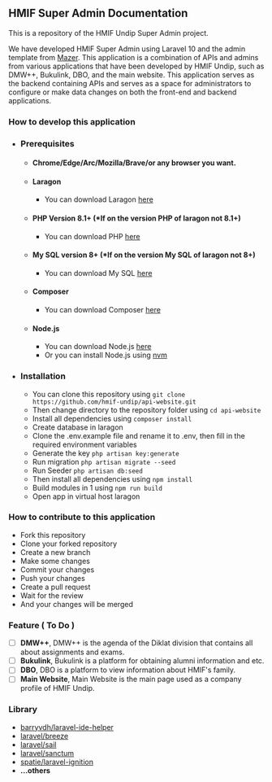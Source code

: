 ## HMIF Super Admin Documentation

<p>This is a repository of the HMIF Undip Super Admin project.</p>
We have developed HMIF Super Admin using Laravel 10 and the admin template from <a href="https://github.com/zuramai/laravel-mazer">Mazer</a>. This application is a combination of APIs and admins from various applications that have been developed by HMIF Undip, such as DMW++, Bukulink, DBO, and the main website. This application serves as the backend containing APIs and serves as a space for administrators to configure or make data changes on both the front-end and backend applications.

### How to develop this application

- ### Prerequisites

  - #### Chrome/Edge/Arc/Mozilla/Brave/or any browser you want.
  - #### Laragon
    - You can download Laragon [here](https://laragon.org/download/)
  - #### PHP Version 8.1+ (*If on the version PHP of laragon not 8.1+)
    - You can download PHP [here](https://windows.php.net/download#php-8.1)
  - #### My SQL version 8+ (*If on the version My SQL of laragon not 8+)
    - You can download My SQL [here](https://www.mysql.com/downloads/)
  - #### Composer
    - You can download Composer [here](https://getcomposer.org/download/)
  - #### Node.js
    - You can download Node.js [here](https://nodejs.org/en/download/)
    - Or you can install Node.js using [nvm](https://github.com/nvm-sh/nvm)

- ### Installation
  - You can clone this repository using `git clone https://github.com/hmif-undip/api-website.git`
  - Then change directory to the repository folder using `cd api-website`
  - Install all dependencies using `composer install`
  - Create database in laragon
  - Clone the .env.example file and rename it to .env, then fill in the required environment variables
  - Generate the key `php artisan key:generate`
  - Run migration `php artisan migrate --seed`
  - Run Seeder `php artisan db:seed`
  - Then install all dependencies using `npm install`
  - Build modules in 1 using `npm run build`
  - Open app in virtual host laragon

### How to contribute to this application

- Fork this repository
- Clone your forked repository
- Create a new branch
- Make some changes
- Commit your changes
- Push your changes
- Create a pull request
- Wait for the review
- And your changes will be merged

### Feature ( To Do )

- [ ] **DMW++**, DMW++ is the agenda of the Diklat division that contains all about assignments and exams.
- [ ] **Bukulink**, Bukulink is a platform for obtaining alumni information and etc.
- [ ] **DBO**, DBO is a platform to view information about HMIF's family.
- [ ] **Main Website**, Main Website is the main page used as a company profile of HMIF Undip.

### Library

- [barryvdh/laravel-ide-helper](https://ui.shadcn.com/)
- [laravel/breeze](https://next-auth.js.org/)
- [laravel/sail](https://github.com/emilkowalski/vaul)
- [laravel/sanctum](https://axios-http.com/)
- [spatie/laravel-ignition](https://www.react-hook-form.com/)
- **...others**
